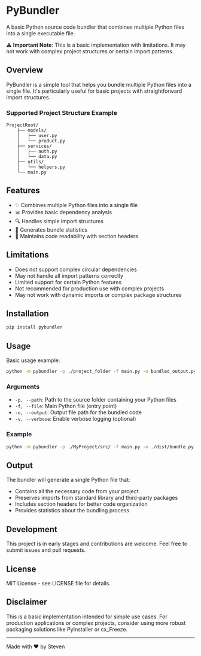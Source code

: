# PyBundler

A basic Python source code bundler that combines multiple Python files into a single executable file.

⚠️ **Important Note**: This is a basic implementation with limitations. It may not work with complex project structures or certain import patterns.

## Overview

PyBundler is a simple tool that helps you bundle multiple Python files into a single file. It's particularly useful for basic projects with straightforward import structures.

### Supported Project Structure Example

```
ProjectRoot/
    ├── models/
    │   ├── user.py
    │   └── product.py
    ├── services/
    │   ├── auth.py
    │   └── data.py
    ├── utils/
    │   └── helpers.py
    └── main.py
```

## Features

- ✨ Combines multiple Python files into a single file
- 📊 Provides basic dependency analysis
- 🔍 Handles simple import structures
- 📝 Generates bundle statistics
- 🎨 Maintains code readability with section headers

## Limitations

- Does not support complex circular dependencies
- May not handle all import patterns correctly
- Limited support for certain Python features
- Not recommended for production use with complex projects
- May not work with dynamic imports or complex package structures

## Installation

```bash
pip install pybundler
```

## Usage

Basic usage example:

```bash
python -m pybundler -p ./project_folder -f main.py -o bundled_output.py
```

### Arguments

- `-p, --path`: Path to the source folder containing your Python files
- `-f, --file`: Main Python file (entry point)
- `-o, --output`: Output file path for the bundled code
- `-v, --verbose`: Enable verbose logging (optional)

### Example

```bash
python -m pybundler -p ./MyProject/src/ -f main.py -o ./dist/bundle.py
```

## Output

The bundler will generate a single Python file that:
- Contains all the necessary code from your project
- Preserves imports from standard library and third-party packages
- Includes section headers for better code organization
- Provides statistics about the bundling process

## Development

This project is in early stages and contributions are welcome. Feel free to submit issues and pull requests.

## License

MIT License - see LICENSE file for details.

## Disclaimer

This is a basic implementation intended for simple use cases. For production applications or complex projects, consider using more robust packaging solutions like PyInstaller or cx_Freeze.

---
Made with ❤️ by Steven

